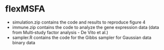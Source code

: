 # flexMSFA

- simulation.zip contains the code and results to reproduce figure 4
- immune.zip contains the code to analyze the gene expression data (data from Multi‐study factor analysis - De Vito et al.)
- sampler.R contains the code for the Gibbs sampler for Gaussian data binary data
